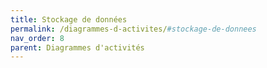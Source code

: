 ```yaml
---
title: Stockage de données
permalink: /diagrammes-d-activites/#stockage-de-donnees
nav_order: 8
parent: Diagrammes d'activités
---
```

